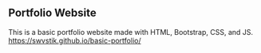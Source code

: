 ## Portfolio Website
 This is a basic portfolio website made with HTML, Bootstrap, CSS, and JS.
 https://swvstik.github.io/basic-portfolio/
